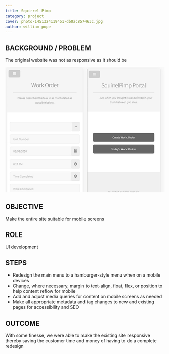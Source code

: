 ```yaml
---
title: Squirrel Pimp
category: project 
cover: photo-1451324119451-db0ac857463c.jpg
author: william pope
---
```


## BACKGROUND / PROBLEM
The original website was not as responsive as it should be

![unsplash.com](./squirrelpimp.jpg)

## OBJECTIVE
Make the entire site suitable for mobile screens

## ROLE
UI development

## STEPS
<ul class="li-style">
<li>Redesign the main menu to a hamburger-style menu when on a mobile devices</li>
<li>Change, where necessary, margin to text-align, float, flex, or position to help content reflow for mobile</li>
<li>Add and adjust media queries for content on mobile screens as needed</li>
<li>Make all appropriate metadata and tag changes to new and existing pages for accessibility and SEO</li>
</ul>

## OUTCOME
With some finesse, we were able to make the existing site responsive thereby saving the customer time and money of having to do a complete redesign